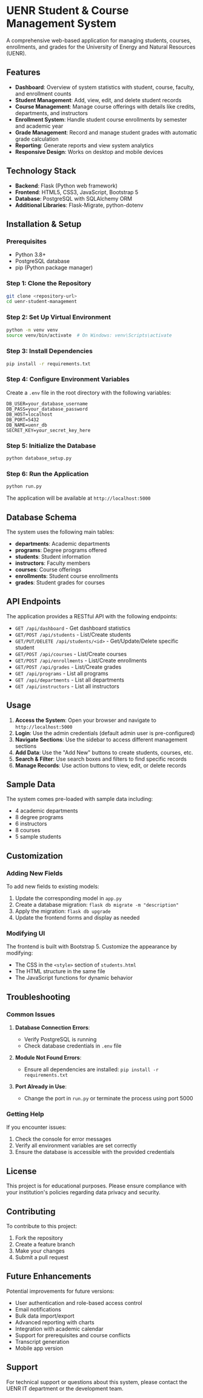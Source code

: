 # UENR Student & Course Management System

A comprehensive web-based application for managing students, courses, enrollments, and grades for the University of Energy and Natural Resources (UENR).

## Features

- **Dashboard**: Overview of system statistics with student, course, faculty, and enrollment counts
- **Student Management**: Add, view, edit, and delete student records
- **Course Management**: Manage course offerings with details like credits, departments, and instructors
- **Enrollment System**: Handle student course enrollments by semester and academic year
- **Grade Management**: Record and manage student grades with automatic grade calculation
- **Reporting**: Generate reports and view system analytics
- **Responsive Design**: Works on desktop and mobile devices

## Technology Stack

- **Backend**: Flask (Python web framework)
- **Frontend**: HTML5, CSS3, JavaScript, Bootstrap 5
- **Database**: PostgreSQL with SQLAlchemy ORM
- **Additional Libraries**: Flask-Migrate, python-dotenv

## Installation & Setup

### Prerequisites

- Python 3.8+
- PostgreSQL database
- pip (Python package manager)

### Step 1: Clone the Repository

```bash
git clone <repository-url>
cd uenr-student-management
```

### Step 2: Set Up Virtual Environment

```bash
python -m venv venv
source venv/bin/activate  # On Windows: venv\Scripts\activate
```

### Step 3: Install Dependencies

```bash
pip install -r requirements.txt
```

### Step 4: Configure Environment Variables

Create a `.env` file in the root directory with the following variables:

```env
DB_USER=your_database_username
DB_PASS=your_database_password
DB_HOST=localhost
DB_PORT=5432
DB_NAME=uenr_db
SECRET_KEY=your_secret_key_here
```

### Step 5: Initialize the Database

```bash
python database_setup.py
```

### Step 6: Run the Application

```bash
python run.py
```

The application will be available at `http://localhost:5000`

## Database Schema

The system uses the following main tables:

- **departments**: Academic departments
- **programs**: Degree programs offered
- **students**: Student information
- **instructors**: Faculty members
- **courses**: Course offerings
- **enrollments**: Student course enrollments
- **grades**: Student grades for courses

## API Endpoints

The application provides a RESTful API with the following endpoints:

- `GET /api/dashboard` - Get dashboard statistics
- `GET/POST /api/students` - List/Create students
- `GET/PUT/DELETE /api/students/<id>` - Get/Update/Delete specific student
- `GET/POST /api/courses` - List/Create courses
- `GET/POST /api/enrollments` - List/Create enrollments
- `GET/POST /api/grades` - List/Create grades
- `GET /api/programs` - List all programs
- `GET /api/departments` - List all departments
- `GET /api/instructors` - List all instructors

## Usage

1. **Access the System**: Open your browser and navigate to `http://localhost:5000`
2. **Login**: Use the admin credentials (default admin user is pre-configured)
3. **Navigate Sections**: Use the sidebar to access different management sections
4. **Add Data**: Use the "Add New" buttons to create students, courses, etc.
5. **Search & Filter**: Use search boxes and filters to find specific records
6. **Manage Records**: Use action buttons to view, edit, or delete records

## Sample Data

The system comes pre-loaded with sample data including:
- 4 academic departments
- 8 degree programs
- 6 instructors
- 8 courses
- 5 sample students

## Customization

### Adding New Fields

To add new fields to existing models:
1. Update the corresponding model in `app.py`
2. Create a database migration: `flask db migrate -m "description"`
3. Apply the migration: `flask db upgrade`
4. Update the frontend forms and display as needed

### Modifying UI

The frontend is built with Bootstrap 5. Customize the appearance by modifying:
- The CSS in the `<style>` section of `students.html`
- The HTML structure in the same file
- The JavaScript functions for dynamic behavior

## Troubleshooting

### Common Issues

1. **Database Connection Errors**: 
   - Verify PostgreSQL is running
   - Check database credentials in `.env` file

2. **Module Not Found Errors**:
   - Ensure all dependencies are installed: `pip install -r requirements.txt`

3. **Port Already in Use**:
   - Change the port in `run.py` or terminate the process using port 5000

### Getting Help

If you encounter issues:
1. Check the console for error messages
2. Verify all environment variables are set correctly
3. Ensure the database is accessible with the provided credentials

## License

This project is for educational purposes. Please ensure compliance with your institution's policies regarding data privacy and security.

## Contributing

To contribute to this project:
1. Fork the repository
2. Create a feature branch
3. Make your changes
4. Submit a pull request

## Future Enhancements

Potential improvements for future versions:
- User authentication and role-based access control
- Email notifications
- Bulk data import/export
- Advanced reporting with charts
- Integration with academic calendar
- Support for prerequisites and course conflicts
- Transcript generation
- Mobile app version

## Support

For technical support or questions about this system, please contact the UENR IT department or the development team.
